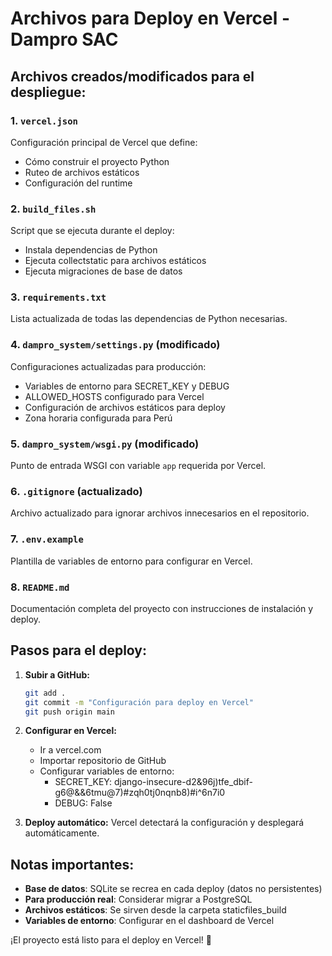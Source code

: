 # Archivos para Deploy en Vercel - Dampro SAC

## Archivos creados/modificados para el despliegue:

### 1. `vercel.json`
Configuración principal de Vercel que define:
- Cómo construir el proyecto Python
- Ruteo de archivos estáticos
- Configuración del runtime

### 2. `build_files.sh`
Script que se ejecuta durante el deploy:
- Instala dependencias de Python
- Ejecuta collectstatic para archivos estáticos
- Ejecuta migraciones de base de datos

### 3. `requirements.txt`
Lista actualizada de todas las dependencias de Python necesarias.

### 4. `dampro_system/settings.py` (modificado)
Configuraciones actualizadas para producción:
- Variables de entorno para SECRET_KEY y DEBUG
- ALLOWED_HOSTS configurado para Vercel
- Configuración de archivos estáticos para deploy
- Zona horaria configurada para Perú

### 5. `dampro_system/wsgi.py` (modificado)
Punto de entrada WSGI con variable `app` requerida por Vercel.

### 6. `.gitignore` (actualizado)
Archivo actualizado para ignorar archivos innecesarios en el repositorio.

### 7. `.env.example`
Plantilla de variables de entorno para configurar en Vercel.

### 8. `README.md`
Documentación completa del proyecto con instrucciones de instalación y deploy.

## Pasos para el deploy:

1. **Subir a GitHub:**
   ```bash
   git add .
   git commit -m "Configuración para deploy en Vercel"
   git push origin main
   ```

2. **Configurar en Vercel:**
   - Ir a vercel.com
   - Importar repositorio de GitHub
   - Configurar variables de entorno:
     - SECRET_KEY: django-insecure-d2&96j)tfe_dbif-g6@&&6tmu@7)#zqh0tj0nqnb8)#i^6n7i0
     - DEBUG: False

3. **Deploy automático:**
   Vercel detectará la configuración y desplegará automáticamente.

## Notas importantes:

- **Base de datos**: SQLite se recrea en cada deploy (datos no persistentes)
- **Para producción real**: Considerar migrar a PostgreSQL
- **Archivos estáticos**: Se sirven desde la carpeta staticfiles_build
- **Variables de entorno**: Configurar en el dashboard de Vercel

¡El proyecto está listo para el deploy en Vercel! 🚀
